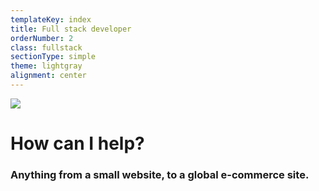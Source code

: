 ```yaml
---
templateKey: index
title: Full stack developer
orderNumber: 2
class: fullstack
sectionType: simple
theme: lightgray
alignment: center
---
```

![](/img/omakuva.png)

# How can I help?
### Anything from a small website, to a global e-commerce site.
